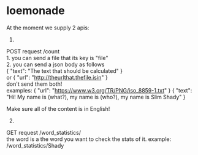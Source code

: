 # loemonade

At the moment we supply 2 apis:

1)

POST request /count <br />
    1. you can send a file that its key is "file" <br />
    2. you can send a json body as follows <br />
    {
        "text": "The text that should be calculated"
    }<br />
    or
    {
        "url": "http://theurlthat.thefile.isin"
    }<br />
    don't send them both!<br />
    examples:
    {
        "url": "https://www.w3.org/TR/PNG/iso_8859-1.txt"
    }
    {
        "text": "Hi! My name is (what?), my name is (who?), my name is Slim Shady"
    }<br />
    
Make sure all of the content is in English!<br />

2)

GET request /word_statistics/<word><br />
the word is a the word you want to check the stats of it. 
example:
/word_statistics/Shady